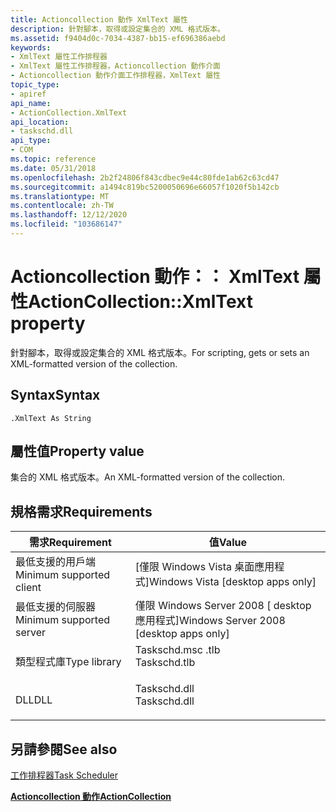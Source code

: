 ```yaml
---
title: Actioncollection 動作 XmlText 屬性
description: 針對腳本，取得或設定集合的 XML 格式版本。
ms.assetid: f9404d0c-7034-4387-bb15-ef696386aebd
keywords:
- XmlText 屬性工作排程器
- XmlText 屬性工作排程器，Actioncollection 動作介面
- Actioncollection 動作介面工作排程器，XmlText 屬性
topic_type:
- apiref
api_name:
- ActionCollection.XmlText
api_location:
- taskschd.dll
api_type:
- COM
ms.topic: reference
ms.date: 05/31/2018
ms.openlocfilehash: 2b2f24806f843cdbec9e44c80fde1ab62c63cd47
ms.sourcegitcommit: a1494c819bc5200050696e66057f1020f5b142cb
ms.translationtype: MT
ms.contentlocale: zh-TW
ms.lasthandoff: 12/12/2020
ms.locfileid: "103686147"
---
```

# <a name="actioncollectionxmltext-property"></a><span data-ttu-id="b3998-106">Actioncollection 動作：： XmlText 屬性</span><span class="sxs-lookup"><span data-stu-id="b3998-106">ActionCollection::XmlText property</span></span>

<span data-ttu-id="b3998-107">針對腳本，取得或設定集合的 XML 格式版本。</span><span class="sxs-lookup"><span data-stu-id="b3998-107">For scripting, gets or sets an XML-formatted version of the collection.</span></span>

## <a name="syntax"></a><span data-ttu-id="b3998-108">Syntax</span><span class="sxs-lookup"><span data-stu-id="b3998-108">Syntax</span></span>


```VB
.XmlText As String
```



## <a name="property-value"></a><span data-ttu-id="b3998-109">屬性值</span><span class="sxs-lookup"><span data-stu-id="b3998-109">Property value</span></span>

<span data-ttu-id="b3998-110">集合的 XML 格式版本。</span><span class="sxs-lookup"><span data-stu-id="b3998-110">An XML-formatted version of the collection.</span></span>

## <a name="requirements"></a><span data-ttu-id="b3998-111">規格需求</span><span class="sxs-lookup"><span data-stu-id="b3998-111">Requirements</span></span>



| <span data-ttu-id="b3998-112">需求</span><span class="sxs-lookup"><span data-stu-id="b3998-112">Requirement</span></span> | <span data-ttu-id="b3998-113">值</span><span class="sxs-lookup"><span data-stu-id="b3998-113">Value</span></span> |
|-------------------------------------|-----------------------------------------------------------------------------------------|
| <span data-ttu-id="b3998-114">最低支援的用戶端</span><span class="sxs-lookup"><span data-stu-id="b3998-114">Minimum supported client</span></span><br/> | <span data-ttu-id="b3998-115">\[僅限 Windows Vista 桌面應用程式\]</span><span class="sxs-lookup"><span data-stu-id="b3998-115">Windows Vista \[desktop apps only\]</span></span><br/>                                          |
| <span data-ttu-id="b3998-116">最低支援的伺服器</span><span class="sxs-lookup"><span data-stu-id="b3998-116">Minimum supported server</span></span><br/> | <span data-ttu-id="b3998-117">僅限 Windows Server 2008 \[ desktop 應用程式\]</span><span class="sxs-lookup"><span data-stu-id="b3998-117">Windows Server 2008 \[desktop apps only\]</span></span><br/>                                    |
| <span data-ttu-id="b3998-118">類型程式庫</span><span class="sxs-lookup"><span data-stu-id="b3998-118">Type library</span></span><br/>             | <dl> <span data-ttu-id="b3998-119"><dt>Taskschd.msc .tlb</dt></span><span class="sxs-lookup"><span data-stu-id="b3998-119"><dt>Taskschd.tlb</dt></span></span> </dl> |
| <span data-ttu-id="b3998-120">DLL</span><span class="sxs-lookup"><span data-stu-id="b3998-120">DLL</span></span><br/>                      | <dl> <span data-ttu-id="b3998-121"><dt>Taskschd.dll</dt></span><span class="sxs-lookup"><span data-stu-id="b3998-121"><dt>Taskschd.dll</dt></span></span> </dl> |



## <a name="see-also"></a><span data-ttu-id="b3998-122">另請參閱</span><span class="sxs-lookup"><span data-stu-id="b3998-122">See also</span></span>

<dl> <dt>

[<span data-ttu-id="b3998-123">工作排程器</span><span class="sxs-lookup"><span data-stu-id="b3998-123">Task Scheduler</span></span>](task-scheduler-start-page.md)
</dt> <dt>

[<span data-ttu-id="b3998-124">**Actioncollection 動作**</span><span class="sxs-lookup"><span data-stu-id="b3998-124">**ActionCollection**</span></span>](actioncollection.md)
</dt> </dl>

 

 





